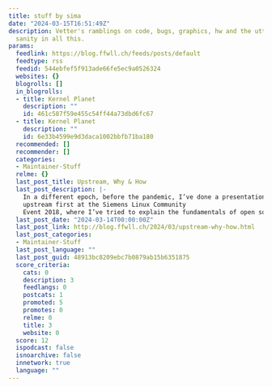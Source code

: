 ```yaml
---
title: stuff by sima
date: "2024-03-15T16:51:49Z"
description: Vetter's ramblings on code, bugs, graphics, hw and the utter lack of
  sanity in all this.
params:
  feedlink: https://blog.ffwll.ch/feeds/posts/default
  feedtype: rss
  feedid: 544ebfef5f913ade66fe5ec9a0526324
  websites: {}
  blogrolls: []
  in_blogrolls:
  - title: Kernel Planet
    description: ""
    id: 461c587f59e455c54ff44a73dbd6fc67
  - title: Kernel Planet
    description: ""
    id: 6e33b4599e9d3daca1002bbfb71ba180
  recommended: []
  recommender: []
  categories:
  - Maintainer-Stuff
  relme: {}
  last_post_title: Upstream, Why & How
  last_post_description: |-
    In a different epoch, before the pandemic, I’ve done a presentation about
    upstream first at the Siemens Linux Community
    Event 2018, where I’ve tried to explain the fundamentals of open source
  last_post_date: "2024-03-14T00:00:00Z"
  last_post_link: http://blog.ffwll.ch/2024/03/upstream-why-how.html
  last_post_categories:
  - Maintainer-Stuff
  last_post_language: ""
  last_post_guid: 48913bc8209ebc7b0879ab15b6351875
  score_criteria:
    cats: 0
    description: 3
    feedlangs: 0
    postcats: 1
    promoted: 5
    promotes: 0
    relme: 0
    title: 3
    website: 0
  score: 12
  ispodcast: false
  isnoarchive: false
  innetwork: true
  language: ""
---
```

